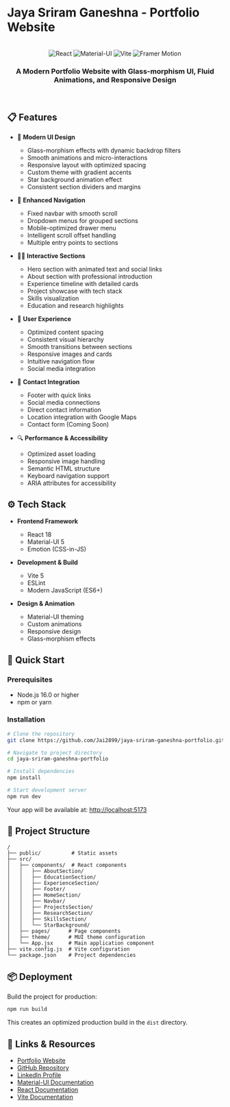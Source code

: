 # Jaya Sriram Ganeshna - Portfolio Website

<div align="center">
  <br />
  <div>
    <img src="https://img.shields.io/badge/-React_18-61DAFB?style=for-the-badge&logo=react&logoColor=black" alt="React" />
    <img src="https://img.shields.io/badge/-MaterialUI_5-007FFF?style=for-the-badge&logo=mui&logoColor=white" alt="Material-UI" />
    <img src="https://img.shields.io/badge/-Vite_5-646CFF?style=for-the-badge&logo=vite&logoColor=white" alt="Vite" />
    <img src="https://img.shields.io/badge/-Framer_Motion-0055FF?style=for-the-badge&logo=framer&logoColor=white" alt="Framer Motion" />
  </div>
  <h3 align="center">A Modern Portfolio Website with Glass-morphism UI, Fluid Animations, and Responsive Design</h3>
  <br />
</div>

## 📋 Features

* 🎨 **Modern UI Design**
  - Glass-morphism effects with dynamic backdrop filters
  - Smooth animations and micro-interactions
  - Responsive layout with optimized spacing
  - Custom theme with gradient accents
  - Star background animation effect
  - Consistent section dividers and margins

* 📱 **Enhanced Navigation**
  - Fixed navbar with smooth scroll
  - Dropdown menus for grouped sections
  - Mobile-optimized drawer menu
  - Intelligent scroll offset handling
  - Multiple entry points to sections

* 👨‍💻 **Interactive Sections**
  - Hero section with animated text and social links
  - About section with professional introduction
  - Experience timeline with detailed cards
  - Project showcase with tech stack
  - Skills visualization
  - Education and research highlights

* 🎯 **User Experience**
  - Optimized content spacing
  - Consistent visual hierarchy
  - Smooth transitions between sections
  - Responsive images and cards
  - Intuitive navigation flow
  - Social media integration

* 📩 **Contact Integration**
  - Footer with quick links
  - Social media connections
  - Direct contact information
  - Location integration with Google Maps
  - Contact form (Coming Soon)

* 🔍 **Performance & Accessibility**
  - Optimized asset loading
  - Responsive image handling
  - Semantic HTML structure
  - Keyboard navigation support
  - ARIA attributes for accessibility

## ⚙️ Tech Stack

* **Frontend Framework**
  - React 18
  - Material-UI 5
  - Emotion (CSS-in-JS)

* **Development & Build**
  - Vite 5
  - ESLint
  - Modern JavaScript (ES6+)

* **Design & Animation**
  - Material-UI theming
  - Custom animations
  - Responsive design
  - Glass-morphism effects

## 🚀 Quick Start

### Prerequisites

* Node.js 16.0 or higher
* npm or yarn

### Installation

```bash
# Clone the repository
git clone https://github.com/Jai2899/jaya-sriram-ganeshna-portfolio.git

# Navigate to project directory
cd jaya-sriram-ganeshna-portfolio

# Install dependencies
npm install

# Start development server
npm run dev
```

Your app will be available at: [http://localhost:5173](http://localhost:5173)

## 🔧 Project Structure

```
/
├── public/          # Static assets
├── src/
│   ├── components/  # React components
│   │   ├── AboutSection/
│   │   ├── EducationSection/
│   │   ├── ExperienceSection/
│   │   ├── Footer/
│   │   ├── HomeSection/
│   │   ├── Navbar/
│   │   ├── ProjectsSection/
│   │   ├── ResearchSection/
│   │   ├── SkillsSection/
│   │   └── StarBackground/
│   ├── pages/      # Page components
│   ├── theme/      # MUI theme configuration
│   └── App.jsx     # Main application component
├── vite.config.js  # Vite configuration
└── package.json    # Project dependencies
```

## 📦 Deployment

Build the project for production:

```bash
npm run build
```

This creates an optimized production build in the `dist` directory.

## 🔗 Links & Resources

* [Portfolio Website](https://your-portfolio-url.com)
* [GitHub Repository](https://github.com/Jai2899/jaya-sriram-ganeshna-portfolio)
* [LinkedIn Profile](https://linkedin.com/in/jaya-sriram-g)
* [Material-UI Documentation](https://mui.com/)
* [React Documentation](https://react.dev/)
* [Vite Documentation](https://vitejs.dev/)
